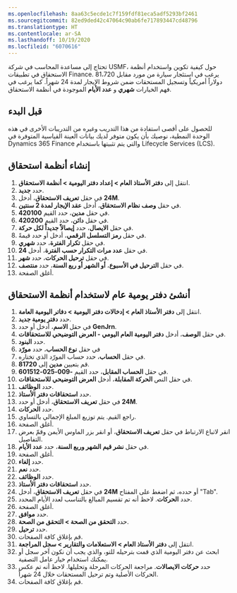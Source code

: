 ```yaml
---
ms.openlocfilehash: 8aa63c5ecde1c7f159fdf81eca5adf5293bf2461
ms.sourcegitcommit: 82ed9ded42c47064c90ab6fe717893447cd48796
ms.translationtype: HT
ms.contentlocale: ar-SA
ms.lasthandoff: 10/19/2020
ms.locfileid: "6070616"
---
```

تحتاج إلى مساعدة المحاسب في شركة USMF، حول كيفية تكوين واستخدام أنظمة الاستحقاق في تطبيقات Finance. يرغب في استئجار سيارة من مورد مقابل 81،720 دولاراً أمريكياً وتسجيل المستحقات ضمن شروط الإيجار لمدة 24 شهراً. كما يرغب في فهم الخيارات **شهري** و **عدد الأيام** الموجودة في أنظمة الاستحقاق. 

## <a name="before-you-begin"></a>قبل البدء 

للحصول على أقصى استفادة من هذا التدريب وغيره من التدريبات الأخرى في هذه الوحدة النمطية، نوصيك بأن يكون متوفر لديك بيانات العينة القياسية المتوفرة في Dynamics 365 Finance والتي يتم تثبيتها باستخدام Lifecycle Services (LCS). 

## <a name="create-accrual-schemes"></a>إنشاء أنظمة استحقاق 

1.  انتقل إلى **دفتر الأستاذ العام > إعداد دفتر اليومية > أنظمة الاستحقاق**.
2.  حدد **جديد‎**.
3.  في حقل **تعريف الاستحقاق**، أدخل **‎24M**.
4.  في حقل **وصف نظام الاستحقاق**، أدخل **عقد الإيجار لمدة 2 سنتين**.
5.  في حقل **مدين**، حدد القيم **420100**.
6.  في حقل **دائن**، حدد القيم **420200**.
7.  في حقل **الايصال**، حدد **إيصالاً جديداً لكل حركة**.
8.  في حقل **رمز التسلسل الرقمي**، أدخل أو حدد قيمةً.
9.  في حقل **تكرار الفترة**، حدد **شهري**.
10. في حقل **عدد مرات التكرار حسب الفترة**، أدخل **24**.
11. في حقل **ترحيل الحركات**، حدد **شهر**.
12. في حقل **الترحيل في الأسبوع**، **أو الشهر أو ربع السنة**، حدد **منتصف**.
13. أغلق الصفحة.


## <a name="create-general-journal-to-use-accrual-schemes"></a>أنشئ دفتر يومية عام لاستخدام أنظمة الاستحقاق 

1.  انتقل إلى **دفتر الأستاذ العام > إدخالات دفتر اليومية > دفاتر اليومية العامة**.
2.  حدد **دفتر يومية جديد**.
3.  في حقل **الاسم**، أدخل أو حدد **GenJrn‎**. 
4.  في حقل **الوصف**، أدخل **دفتر اليومية العام اليومي - العرض التوضيحي للاستحقاقات**.
5.  حدد **البنود**.
6.  في حقل **نوع الحساب**، حدد **مورّد**
7.  في حقل **الحساب**، حدد حساب المورّد الذي تختاره.
8.  قم بتعيين **مدين** إلى **81720**.
9.  في حقل **الحساب المقابل**، حدد القيم **-009-025-601512**.
10. في حقل النص **الحركة المقابلة**، أدخل **العرض التوضيحي للاستحقاقات**.
11. حدد **الوظائف**.
12. حدد **استحقاقات دفتر الأستاذ**.
13. في حقل **تعريف الاستحقاق**، أدخل أو حدد **‎24M**.
14. حدد **الحركات**.
15. راجع القيم. يتم توزيع المبلغ الإجمالي بالتساوي.
16. أغلق الصفحة.
17. انقر لاتباع الارتباط في حقل **تعريف الاستحقاق**، أو انقر بزر الماوس الأيمن وقمّ بعرض التفاصيل.
18. في حقل **نشر قيم الشهر وربع السنة**، حدد **عدد الأيام**.
19. أغلق الصفحة.
20. حدد **إلغاء**.
21. حدد **نعم**.
22. حدد **الوظائف**.
23. حدد **استحقاقات دفتر الأستاذ**.
24. في حقل **تعريف الاستحقاق**، أدخل **‎24M** أو حدده، ثم اضغط على المفتاح "Tab".
25. حدد **الحركات**. لاحظ أنه تم تقسيم المبالغ بالتناسب لعدد الأيام المحدد.
26. أغلق الصفحة.
27. حدد **موافق**.
28. حدد **التحقق من الصحة > التحقق من الصحة**.
29. حدد **ترحيل**.
30. قم بإغلاق كافة الصفحات.
31. انتقل إلى **دفتر الأستاذ العام > الاستعلامات والتقارير > سجل المراجعة**.
32. ابحث عن دفتر اليومية الذي قمت بترحيله للتو، والذي يجب أن نكون آخر سجل أو يمكنك استخدام خيار عامل التصفية.
33. حدد **حركات الايصالات**. مراجعة الحركات المرحلة وتحليلها. لاحظ أنه تم عكس الحركات الأصلية وتم ترحيل المستحقات خلال 24 شهراً.
35. قم بإغلاق كافة الصفحات.

